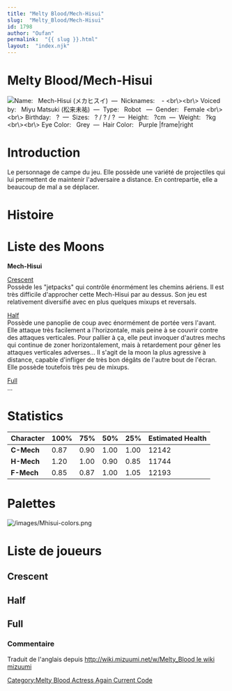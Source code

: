 ```yaml
---
title: "Melty Blood/Mech-Hisui"
slug:  "Melty_Blood/Mech-Hisui"
id: 1798
author: "Oufan"
permalink:  "{{ slug }}.html"
layout:  "index.njk"
---
```


# Melty Blood/Mech-Hisui

![ **Name:**   Mech-Hisui (メカヒスイ)  —  **Nicknames:**    -
\<br\\\>\<br\\\> **Voiced by:**   Miyu Matsuki
(松来未祐)  —  **Type:**   Robot   —  **Gender:**   Female
\<br\\\>\<br\\\> **Birthday:**   ?  —  **Sizes:**   ? / ? /
?  —  **Height:**   ?cm  —  **Weight:**   ?kg \<br\\\>\<br\\\> **Eye
Color:**   Grey  —  **Hair Color:**   Purple
\|frame\|right](/images/Mhisui0.png " Name:   Mech-Hisui (メカヒスイ)  —  Nicknames:    - <br\><br\> Voiced by:   Miyu Matsuki (松来未祐)  —  Type:   Robot   —  Gender:   Female <br\><br\> Birthday:   ?  —  Sizes:   ? / ? / ?  —  Height:   ?cm  —  Weight:   ?kg <br\><br\> Eye Color:   Grey  —  Hair Color:   Purple |frame|right")

# Introduction

Le personnage de campe du jeu. Elle possède une variété de projectiles
qui lui permettent de maintenir l'adversaire a distance. En
contrepartie, elle a beaucoup de mal a se déplacer.

# Histoire

# Liste des Moons

**Mech-Hisui**

[Crescent](Melty_Blood/Mech-Hisui/Crescent_Moon "wikilink")  
Possède les "jetpacks" qui contrôle énormément les chemins aériens. Il
est très difficile d'approcher cette Mech-Hisui par au dessus. Son jeu
est relativement diversifié avec en plus quelques mixups et reversals.

[Half](Melty_Blood/Mech-Hisui/Half_Moon "wikilink")  
Possède une panoplie de coup avec énormément de portée vers l'avant.
Elle attaque très facilement a l'horizontale, mais peine à se couvrir
contre des attaques verticales. Pour pallier à ça, elle peut invoquer
d'autres mechs qui continue de zoner horizontalement, mais à retardement
pour gêner les attaques verticales adverses... Il s'agit de la moon la
plus agressive à distance, capable d'infliger de très bon dégâts de
l'autre bout de l'écran. Elle possède toutefois très peu de mixups.

[Full](Melty_Blood/Mech-Hisui/Full_Moon "wikilink")  
...

# Statistics

| Character  | 100% | 75%  | 50%  | 25%  | Estimated Health |
|------------|------|------|------|------|------------------|
| **C-Mech** | 0.87 | 0.90 | 1.00 | 1.00 | 12142            |
| **H-Mech** | 1.20 | 1.00 | 0.90 | 0.85 | 11744            |
| **F-Mech** | 0.85 | 0.87 | 1.00 | 1.05 | 12193            |

# Palettes

![](/images/Mhisui-colors.png "/images/Mhisui-colors.png")

# Liste de joueurs

## Crescent

## Half

## Full

### Commentaire

Traduit de l'anglais depuis [http://wiki.mizuumi.net/w/Melty_Blood le
wiki
mizuumi](http://wiki.mizuumi.net/w/Melty_Blood_le_wiki_mizuumi "wikilink")

[Category:Melty Blood Actress Again Current
Code](Category:Melty_Blood_Actress_Again_Current_Code "wikilink")
